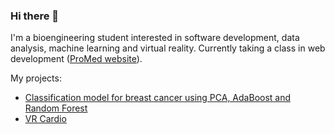 ### Hi there 👋

<!--
**guada-sf/guada-sf** is a ✨ _special_ ✨ repository because its `README.md` (this file) appears on your GitHub profile.

Here are some ideas to get you started:

- 🔭 I’m currently working on ...
- 🌱 I’m currently learning ...
- 👯 I’m looking to collaborate on ...
- 🤔 I’m looking for help with ...
- 💬 Ask me about ...
- 📫 How to reach me: ...
- 😄 Pronouns: ...
- ⚡ Fun fact: ...
-->

I'm a bioengineering student interested in software development, data analysis, machine learning and virtual reality. 
Currently taking a class in web development ([ProMed website](https://github.com/guada-sf/programacionWeb)).

My projects:
- [Classification model for breast cancer using PCA, AdaBoost and Random Forest](https://github.com/flordenisse/PCA_and_AdaBoost)
- [VR Cardio](https://github.com/guada-sf/VR-Cardio)
